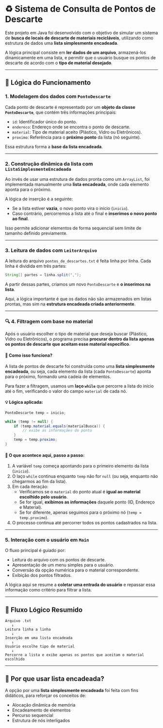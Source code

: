# ♻️ Sistema de Consulta de Pontos de Descarte

Este projeto em Java foi desenvolvido com o objetivo de simular um sistema de **busca de locais de descarte de materiais recicláveis**, utilizando como estrutura de dados uma **lista simplesmente encadeada**.

A lógica principal consiste em **ler dados de um arquivo**, armazená-los dinamicamente em uma lista, e permitir que o usuário busque os pontos de descarte de acordo com o **tipo de material desejado**.

---

## 🧠 Lógica do Funcionamento

### 1. **Modelagem dos dados com `PontoDescarte`**

Cada ponto de descarte é representado por um **objeto da classe `PontoDescarte`**, que contém três informações principais:

- `id`: Identificador único do ponto.
- `endereco`: Endereço onde se encontra o ponto de descarte.
- `material`: Tipo de material aceito (Plástico, Vidro ou Eletrônicos).
- `proximo`: Referência para o **próximo ponto** da lista (nó seguinte).

Essa estrutura forma a **base da lista encadeada**.

---

### 2. **Construção dinâmica da lista com `ListaSimplesmenteEncadeada`**

Ao invés de usar uma estrutura de dados pronta como um `ArrayList`, foi implementada manualmente uma **lista encadeada**, onde cada elemento aponta para o próximo.

A lógica de inserção é a seguinte:

- Se a lista estiver **vazia**, o novo ponto vira o início (`inicio`).
- Caso contrário, percorremos a lista até o final e **inserimos o novo ponto ao final**.

Isso permite adicionar elementos de forma sequencial sem limite de tamanho definido previamente.

---

### 3. **Leitura de dados com `LeitorArquivo`**

A leitura do arquivo `pontos_de_descartes.txt` é feita linha por linha. Cada linha é dividida em três partes:

```java
String[] partes = linha.split(",");
```

A partir dessas partes, criamos um novo `PontoDescarte` e **o inserimos na lista**.

Aqui, a lógica importante é que os dados não são armazenados em listas prontas, mas sim na **estrutura encadeada criada anteriormente**.

---

### 🔍 4. Filtragem com base no material

Após o usuário escolher o tipo de material que deseja buscar (Plástico, Vidro ou Eletrônicos), o programa precisa **procurar dentro da lista apenas os pontos de descarte que aceitam esse material específico**.

#### 📌 Como isso funciona?

A lista de pontos de descarte foi construída como uma **lista simplesmente encadeada**, ou seja, cada elemento da lista (cada `PontoDescarte`) aponta para o próximo, formando uma cadeia de elementos.

Para fazer a filtragem, usamos um **laço `while`** que percorre a lista do início até o fim, verificando o valor do campo `material` de cada nó.

#### 💡 Lógica aplicada:

```java
PontoDescarte temp = inicio;

while (temp != null) {
    if (temp.material.equals(materialBusca)) {
        // exibe as informações do ponto
    }
    temp = temp.proximo;
}
```

#### 🔄 O que acontece aqui, passo a passo:

1. A variável `temp` começa apontando para o primeiro elemento da lista (`inicio`).
2. O laço `while` continua enquanto `temp` não for `null` (ou seja, enquanto não chegarmos ao fim da lista).
3. Em cada iteração:
   - Verificamos se o `material` do ponto atual é **igual ao material escolhido pelo usuário**.
   - Se for igual, **exibimos as informações** daquele ponto (ID, Endereço e Material).
   - Se for diferente, apenas seguimos para o próximo nó (`temp = temp.proximo`).
4. O processo continua até percorrer todos os pontos cadastrados na lista.

---

### 5. **Interação com o usuário em `Main`**

O fluxo principal é guiado por:

- Leitura do arquivo com os pontos de descarte.
- Apresentação de um menu simples para o usuário.
- Conversão da opção numérica para o material correspondente.
- Exibição dos pontos filtrados.

A lógica aqui se resume a **coletar uma entrada do usuário** e repassar essa informação como critério para filtrar a lista.

---

## 🔄 Fluxo Lógico Resumido

```text
Arquivo .txt
   ↓
Leitura linha a linha
   ↓
Inserção em uma lista encadeada
   ↓
Usuário escolhe tipo de material
   ↓
Percorre a lista e exibe apenas os pontos que aceitam o material escolhido
```

---

## 🎯 Por que usar lista encadeada?

A opção por uma **lista simplesmente encadeada** foi feita com fins didáticos, para reforçar os conceitos de:

- Alocação dinâmica de memória
- Encadeamento de elementos
- Percurso sequencial
- Estrutura de nós interligados
